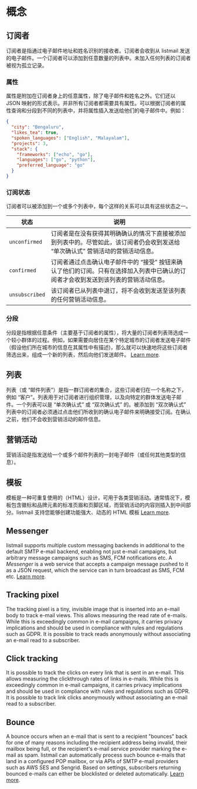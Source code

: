 # 概念

## 订阅者

订阅者是指通过电子邮件地址和姓名识别的接收者。订阅者会收到从 listmail 发送的电子邮件。一个订阅者可以添加到任意数量的列表中。未加入任何列表的订阅者被视为孤立记录。
### 属性

属性是附加在订阅者身上的任意属性，除了电子邮件和姓名之外。它们还以 JSON 映射的形式表示。并非所有订阅者都需要具有属性。可以根据订阅者的属性查询和分段到不同的列表中，并将属性插入发送给他们的电子邮件中。例如：
```json
{
  "city": "Bengaluru",
  "likes_tea": true,
  "spoken_languages": ["English", "Malayalam"],
  "projects": 3,
  "stack": {
    "frameworks": ["echo", "go"],
    "languages": ["go", "python"],
    "preferred_language": "go"
  }
}
```

### 订阅状态

订阅者可以被添加到一个或多个列表中，每个这样的关系可以具有这些状态之一。

| 状态             | 说明                                                                                                                                                                                          |
|----------------|---------------------------------------------------------------------------------------------------------------------------------------------------------------------------------------------|
| `unconfirmed`  | 订阅者是在没有获得其明确确认的情况下直接被添加到列表中的。尽管如此，该订阅者仍会收到发送给 “单次确认式” 营销活动的营销活动信息。                                                                                                                          |
| `confirmed`    | 订阅者通过点击确认电子邮件中的 “接受” 按钮来确认了他们的订阅。只有在选择加入列表中已确认的订阅者才会收到发送到该列表的营销活动信息。 |
| `unsubscribed` | 该订阅者已从列表中退订，将不会收到发送至该列表的任何营销活动信息。                                                                                   


### 分段

分段是指根据任意条件（主要基于订阅者的属性），将大量的订阅者列表筛选成一个较小群体的过程。例如，如果需要向居住在某个特定城市的订阅者发送电子邮件（假设他们所在城市的信息在其属性中有描述)，那么就可以快速地将这些订阅者筛选出来，组成一个新的列表，然后向他们发送邮件。 [Learn more](querying-and-segmentation.md).

## 列表

列表（或 “邮件列表”）是指一群订阅者的集合，这些订阅者归在一个名称之下，例如 “客户”。列表用于对订阅者进行组织管理，以及向特定的群体发送电子邮件。一个列表可以是 “单次确认式” 或 “双次确认式” 的。被添加到 “双次确认式” 列表中的订阅者必须通过点击他们所收到的确认电子邮件来明确接受订阅。在确认之前，他们不会收到营销活动的邮件信息。
## 营销活动

营销活动是指发送给一个或多个邮件列表的一封电子邮件（或任何其他类型的信息）。


[//]: # (## 事物性消息)

[//]: # ()
[//]: # (事务性消息是通过事务性消息应用程序编程接口（API）发送给订阅者的任意一种消息。例如，当用户注册一项服务时发送的欢迎电子邮件；用户购买商品时发送的订单确认电子邮件；当用户启动在线账户找回流程时发送的密码重置电子邮件。)

## 模板

模板是一种可重复使用的（HTML）设计，可用于各类营销活动。通常情况下，模板包含徽标和品牌元素的标准页眉和页脚区域，而营销活动的内容则插入到中间部分。listmail 支持您能够创建功能强大、动态的 HTML 模板 [Learn more](templating.md).

## Messenger

listmail supports multiple custom messaging backends in additional to the default SMTP e-mail backend, enabling not just e-mail campaigns, but arbitrary message campaigns such as SMS, FCM notifications etc. A *Messenger* is a web service that accepts a campaign message pushed to it as a JSON request, which the service can in turn broadcast as SMS, FCM etc. [Learn more](messengers.md).

## Tracking pixel

The tracking pixel is a tiny, invisible image that is inserted into an e-mail body to track e-mail views. This allows measuring the read rate of e-mails. While this is exceedingly common in e-mail campaigns, it carries privacy implications and should be used in compliance with rules and regulations such as GDPR. It is possible to track reads anonymously without associating an e-mail read to a subscriber.

## Click tracking

It is possible to track the clicks on every link that is sent in an e-mail. This allows measuring the clickthrough rates of links in e-mails. While this is exceedingly common in e-mail campaigns, it carries privacy implications and should be used in compliance with rules and regulations such as GDPR. It is possible to track link clicks anonymously without associating an e-mail read to a subscriber.

## Bounce

A bounce occurs when an e-mail that is sent to a recipient "bounces" back for one of many reasons including the recipient address being invalid, their mailbox being full, or the recipient's e-mail service provider marking the e-mail as spam. listmail can automatically process such bounce e-mails that land in a configured POP mailbox, or via APIs of SMTP e-mail providers such as AWS SES and Sengrid. Based on settings, subscribers returning bounced e-mails can either be blocklisted or deleted automatically. [Learn more](bounces.md).
